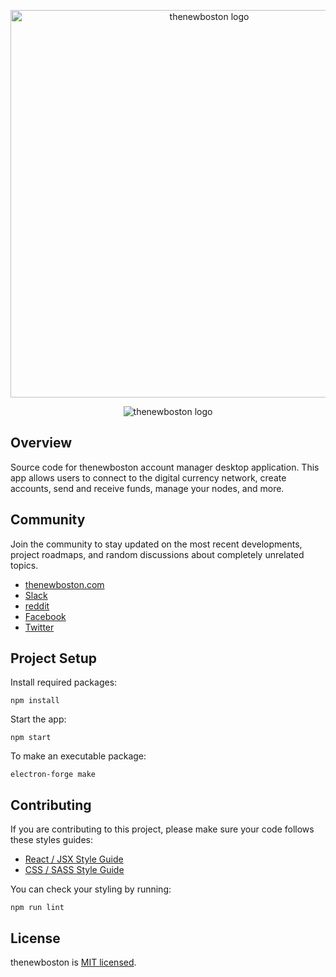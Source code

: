 <p align="center">
  <img alt="thenewboston logo" src="https://i.imgur.com/C8uhI2q.png" width="620">
</p>

<p align="center">
  <img alt="thenewboston logo" src="https://i.imgur.com/8bY8yCE.png">
</p>

## Overview

Source code for thenewboston account manager desktop application. This app allows users to connect to the digital 
currency network, create accounts, send and receive funds, manage your nodes, and more. 

## Community

Join the community to stay updated on the most recent developments, project roadmaps, and random discussions about 
completely unrelated topics.

- [thenewboston.com](https://thenewboston.com/)
- [Slack](https://join.slack.com/t/thenewboston/shared_invite/zt-gyodq1sw-OYiKy4sy_rmREHIlisFjLA)
- [reddit](https://www.reddit.com/r/thenewboston/)
- [Facebook](https://www.facebook.com/TheNewBoston-464114846956315/)
- [Twitter](https://twitter.com/bucky_roberts)

## Project Setup

Install required packages:
```
npm install
```

Start the app:
```
npm start
```

To make an executable package:
```
electron-forge make
```

## Contributing

If you are contributing to this project, please make sure your code follows these styles guides:

- [React / JSX Style Guide](https://thenewboston.com/style-guide/react)
- [CSS / SASS Style Guide](https://thenewboston.com/style-guide/css)

You can check your styling by running: 
```
npm run lint
```

## License

thenewboston is [MIT licensed](http://opensource.org/licenses/MIT).
